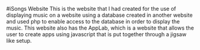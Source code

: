 #iSongs Website
This is the website that I had created for the use of displaying music on a website using a database created in another website and used php to enable access to the database in order to display the music. This website also has the AppLab, which is a website that allows the user to create apps using javascript that is put together through a jigsaw like setup.
